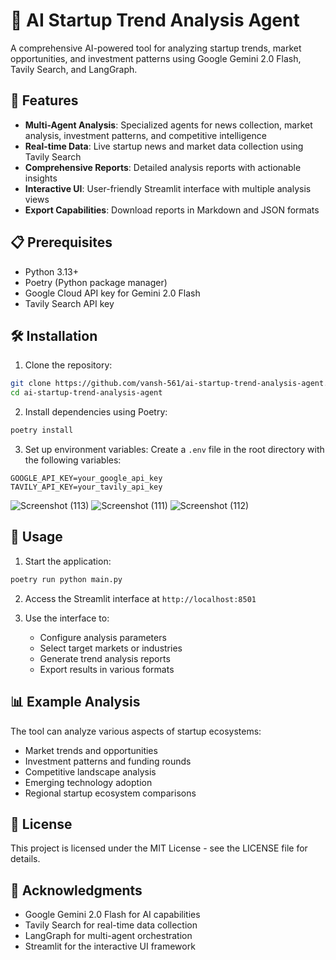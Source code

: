 # 🚀 AI Startup Trend Analysis Agent

A comprehensive AI-powered tool for analyzing startup trends, market opportunities, and investment patterns using Google Gemini 2.0 Flash, Tavily Search, and LangGraph.

## 🌟 Features

- **Multi-Agent Analysis**: Specialized agents for news collection, market analysis, investment patterns, and competitive intelligence
- **Real-time Data**: Live startup news and market data collection using Tavily Search
- **Comprehensive Reports**: Detailed analysis reports with actionable insights
- **Interactive UI**: User-friendly Streamlit interface with multiple analysis views
- **Export Capabilities**: Download reports in Markdown and JSON formats

## 📋 Prerequisites

- Python 3.13+
- Poetry (Python package manager)
- Google Cloud API key for Gemini 2.0 Flash
- Tavily Search API key

## 🛠️ Installation

1. Clone the repository:
```bash
git clone https://github.com/vansh-561/ai-startup-trend-analysis-agent.git
cd ai-startup-trend-analysis-agent
```

2. Install dependencies using Poetry:
```bash
poetry install
```

3. Set up environment variables:
Create a `.env` file in the root directory with the following variables:
```env
GOOGLE_API_KEY=your_google_api_key
TAVILY_API_KEY=your_tavily_api_key
```
![Screenshot (113)](https://github.com/user-attachments/assets/0eda4da3-27d7-4e91-94c2-c2e651217afa)
![Screenshot (111)](https://github.com/user-attachments/assets/663d244d-e85c-4ddc-8811-a5198e220461)
![Screenshot (112)](https://github.com/user-attachments/assets/b438b795-74f4-43e6-8107-a1bf7504ba91)

## 🚀 Usage

1. Start the application:
```bash
poetry run python main.py
```

2. Access the Streamlit interface at `http://localhost:8501`

3. Use the interface to:
   - Configure analysis parameters
   - Select target markets or industries
   - Generate trend analysis reports
   - Export results in various formats

## 📊 Example Analysis

The tool can analyze various aspects of startup ecosystems:
- Market trends and opportunities
- Investment patterns and funding rounds
- Competitive landscape analysis
- Emerging technology adoption
- Regional startup ecosystem comparisons


## 📝 License

This project is licensed under the MIT License - see the LICENSE file for details.

## 🙏 Acknowledgments

- Google Gemini 2.0 Flash for AI capabilities
- Tavily Search for real-time data collection
- LangGraph for multi-agent orchestration
- Streamlit for the interactive UI framework
